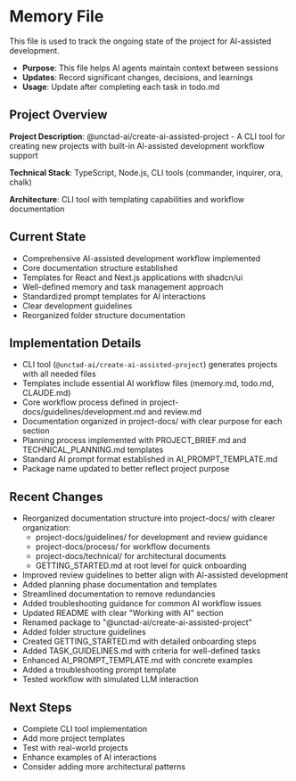 # Memory File

This file is used to track the ongoing state of the project for AI-assisted development.

- **Purpose**: This file helps AI agents maintain context between sessions
- **Updates**: Record significant changes, decisions, and learnings
- **Usage**: Update after completing each task in todo.md

## Project Overview

**Project Description**: @unctad-ai/create-ai-assisted-project - A CLI tool for creating new projects with built-in AI-assisted development workflow support

**Technical Stack**: TypeScript, Node.js, CLI tools (commander, inquirer, ora, chalk)

**Architecture**: CLI tool with templating capabilities and workflow documentation

## Current State

- Comprehensive AI-assisted development workflow implemented
- Core documentation structure established
- Templates for React and Next.js applications with shadcn/ui
- Well-defined memory and task management approach
- Standardized prompt templates for AI interactions
- Clear development guidelines
- Reorganized folder structure documentation

## Implementation Details

- CLI tool (`@unctad-ai/create-ai-assisted-project`) generates projects with all needed files
- Templates include essential AI workflow files (memory.md, todo.md, CLAUDE.md)
- Core workflow process defined in project-docs/guidelines/development.md and review.md
- Documentation organized in project-docs/ with clear purpose for each section
- Planning process implemented with PROJECT_BRIEF.md and TECHNICAL_PLANNING.md templates
- Standard AI prompt format established in AI_PROMPT_TEMPLATE.md
- Package name updated to better reflect project purpose

## Recent Changes

- Reorganized documentation structure into project-docs/ with clearer organization:
  - project-docs/guidelines/ for development and review guidance
  - project-docs/process/ for workflow documents
  - project-docs/technical/ for architectural documents
  - GETTING_STARTED.md at root level for quick onboarding
- Improved review guidelines to better align with AI-assisted development
- Added planning phase documentation and templates
- Streamlined documentation to remove redundancies
- Added troubleshooting guidance for common AI workflow issues
- Updated README with clear "Working with AI" section
- Renamed package to "@unctad-ai/create-ai-assisted-project"
- Added folder structure guidelines
- Created GETTING_STARTED.md with detailed onboarding steps
- Added TASK_GUIDELINES.md with criteria for well-defined tasks
- Enhanced AI_PROMPT_TEMPLATE.md with concrete examples
- Added a troubleshooting prompt template
- Tested workflow with simulated LLM interaction

## Next Steps

- Complete CLI tool implementation
- Add more project templates
- Test with real-world projects
- Enhance examples of AI interactions
- Consider adding more architectural patterns